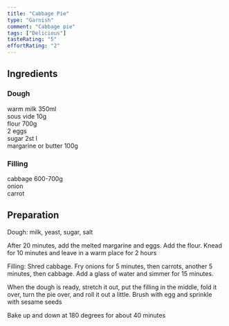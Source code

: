 ```yaml
---
title: "Cabbage Pie"
type: "Garnish"
comment: "Cabbage pie"
tags: ["Delicious"]
tasteRating: "5"
effortRating: "2"
---
```


## Ingredients

### Dough

warm milk 350ml  
sous vide 10g  
flour 700g  
2 eggs  
sugar 2st l  
margarine or butter 100g

### Filling

cabbage 600-700g  
onion  
carrot

## Preparation

Dough: milk, yeast, sugar, salt

After 20 minutes, add the melted margarine and eggs. Add the flour. Knead for 10 minutes and leave in a warm place for 2 hours

Filling:
Shred cabbage. Fry onions for 5 minutes, then carrots, another 5 minutes, then cabbage. Add a glass of water and simmer for 15 minutes.

When the dough is ready, stretch it out, put the filling in the middle, fold it over, turn the pie over, and roll it out a little.
Brush with egg and sprinkle with sesame seeds

Bake up and down at 180 degrees for about 40 minutes

